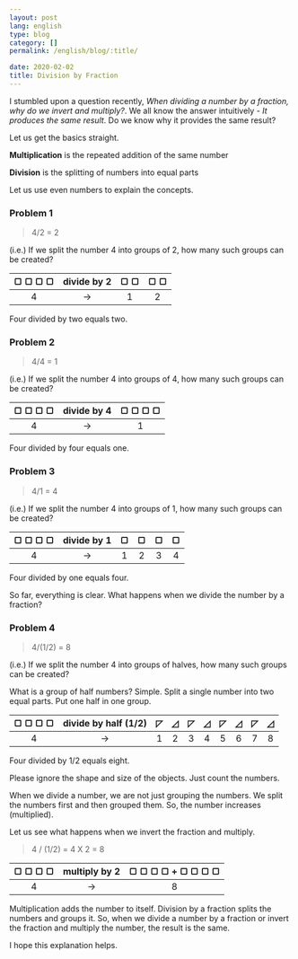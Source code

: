 ```yaml
---
layout: post
lang: english
type: blog
category: []
permalink: /english/blog/:title/

date: 2020-02-02
title: Division by Fraction
---
```


I stumbled upon a question recently, *When dividing a number by a fraction, why do we invert and multiply?*. We all know the answer intuitively - *It produces the same result*. Do we know why it provides the same result?

Let us get the basics straight.

**Multiplication** is the repeated addition of the same number

**Division** is the splitting of numbers into equal parts

Let us use even numbers to explain the concepts.

### Problem 1

> 4/2 = 2

(i.e.) If we split the number 4 into groups of 2, how many such groups can be created?

| &#9634; &#9634; &#9634; &#9634; | divide by 2 | &#9634; &#9634; | &#9634; &#9634; |
|:---:|:---:|:---:|:---:|
|4| &rarr; |1|2|

Four divided by two equals two.

### Problem 2

> 4/4 = 1

(i.e.) If we split the number 4 into groups of 4, how many such groups can be created?

| &#9634; &#9634; &#9634; &#9634; | divide by 4 | &#9634; &#9634; &#9634; &#9634; |
|:---:|:---:|:---:|
|4| &rarr; |1|

Four divided by four equals one.

### Problem 3

> 4/1 = 4

(i.e.) If we split the number 4 into groups of 1, how many such groups can be created?

| &#9634; &#9634; &#9634; &#9634; | divide by 1 | &#9634; | &#9634; | &#9634; | &#9634; |
|:---:|:---:|:---:|:---:|:---:|:---:|
|4| &rarr; |1|2|3|4|

Four divided by one equals four.

So far, everything is clear. What happens when we divide the number by a fraction?

### Problem 4

> 4/(1/2) = 8

(i.e.) If we split the number 4 into groups of halves, how many such groups can be created?

What is a group of half numbers? Simple. Split a single number into two equal parts. Put one half in one group.

| &#9634; &#9634; &#9634; &#9634; | divide by half (1/2) | &#9720; | &#9727; | &#9720; | &#9727; | &#9720; | &#9727; | &#9720; | &#9727; |
|:---:|:---:|:---:|:---:|:---:|:---:|:---:|:---:|:---:|:---:|
|4| &rarr; |1|2|3|4|5|6|7|8|

Four divided by 1/2 equals eight.

Please ignore the shape and size of the objects. Just count the numbers.

When we divide a number, we are not just grouping the numbers. We split the numbers first and then grouped them. So, the number increases (multiplied).

Let us see what happens when we invert the fraction and multiply.

> 4 / (1/2) = 4 X 2 = 8

| &#9634; &#9634; &#9634; &#9634; | multiply by 2 | &#9634; &#9634; &#9634; &#9634; + &#9634; &#9634; &#9634; &#9634; |
|:---:|:---:|:---:|
|4| &rarr; |8|

Multiplication adds the number to itself. Division by a fraction splits the numbers and groups it. So, when we divide a number by a fraction or invert the fraction and multiply the number, the result is the same.

I hope this explanation helps.
